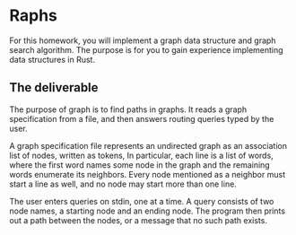 # Raphs

For this homework, you will implement a graph data structure and graph search algorithm. The purpose is for you to gain experience implementing data structures in Rust.

## The deliverable
The purpose of graph is to find paths in graphs. It reads a graph specification from a file, and then answers routing queries typed by the user.

A graph specification file represents an undirected graph as an association list of nodes, written as tokens, In particular, each line is a list of words, where the first word names some node in the graph and the remaining words enumerate its neighbors. Every node mentioned as a neighbor must start a line as well, and no node may start more than one line.

The user enters queries on stdin, one at a time. A query consists of two node names, a starting node and an ending node. The program then prints out a path between the nodes, or a message that no such path exists.
